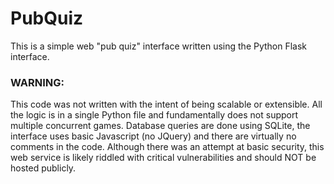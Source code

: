 # PubQuiz
This is a simple web "pub quiz" interface written using the Python Flask interface.


### WARNING:
This code was not written with the intent of being scalable or extensible. All the logic is in a single Python file and fundamentally does not support multiple concurrent games. Database queries are done using SQLite, the interface uses basic Javascript (no JQuery) and there are virtually no comments in the code. Although there was an attempt at basic security, this web service is likely riddled with critical vulnerabilities and should NOT be hosted publicly.
